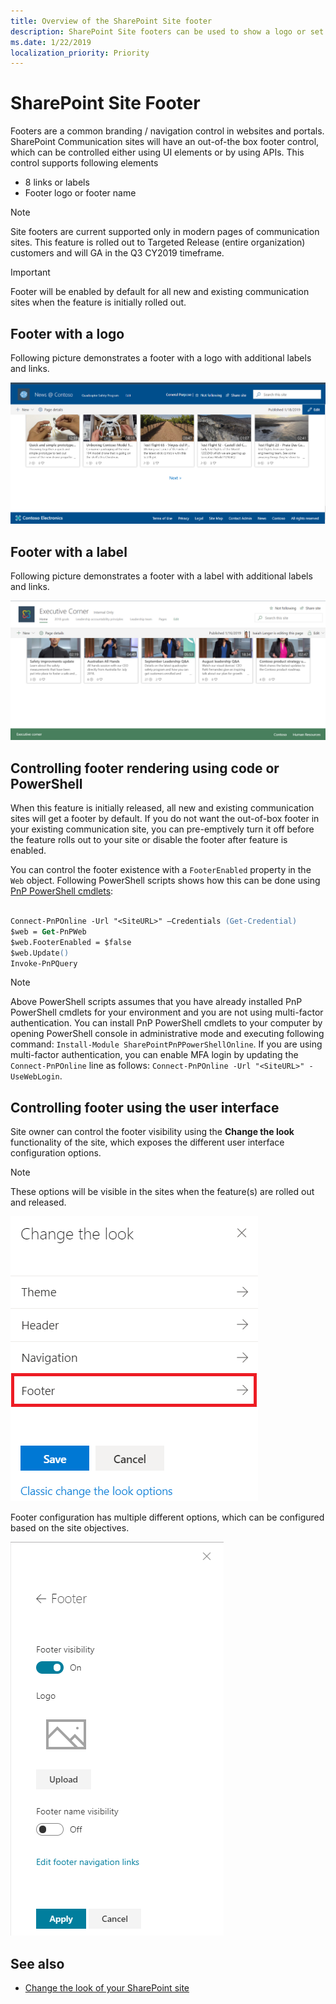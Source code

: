 ```yaml
---
title: Overview of the SharePoint Site footer
description: SharePoint Site footers can be used to show a logo or set of links/labels in a modern SharePoint site. They can be configured using the UI settings or by using APIs.
ms.date: 1/22/2019
localization_priority: Priority
---
```


# SharePoint Site Footer

Footers are a common branding / navigation control in websites and portals. SharePoint Communication sites will have an out-of-the box footer control, which can be controlled either using UI elements or by using APIs. This control supports following elements

- 8 links or labels
- Footer logo or footer name

> [!NOTE]
> Site footers are current supported only in modern pages of communication sites. This feature is rolled out to Targeted Release (entire organization) customers and will GA in the Q3 CY2019 timeframe.

> [!IMPORTANT]
> Footer will be enabled by default for all new and existing communication sites when the feature is initially rolled out.

## Footer with a logo

Following picture demonstrates a footer with a logo with additional labels and links.

![Image showing a site footer with a logo](../images/footer-with-a-logo.png)

## Footer with a label

Following picture demonstrates a footer with a label with additional labels and links.

![Image showing a site footer with a label](../images/footer-with-a-label.png)

## Controlling footer rendering using code or PowerShell

When this feature is initially released, all new and existing communication sites will get a footer by default. If you do not want the out-of-box footer in your existing communication site, you can pre-emptively turn it off before the feature rolls out to your site or disable the footer after feature is enabled.

You can control the footer existence with a `FooterEnabled` property in the `Web` object. Following PowerShell scripts shows how this can be done using [PnP PowerShell cmdlets](https://docs.microsoft.com/en-us/powershell/sharepoint/sharepoint-pnp/sharepoint-pnp-cmdlets?view=sharepoint-ps):

```ps

Connect-PnPOnline -Url "<SiteURL>" –Credentials (Get-Credential) 
$web = Get-PnPWeb 
$web.FooterEnabled = $false 
$web.Update() 
Invoke-PnPQuery  

```

> [!NOTE]
> Above PowerShell scripts assumes that you have already installed PnP PowerShell cmdlets for your environment and you are not using multi-factor authentication. You can install PnP PowerShell cmdlets to your computer by opening PowerShell console in administrative mode and executing following command: `Install-Module SharePointPnPPowerShellOnline`. If you are using multi-factor authentication, you can enable MFA login by updating the `Connect-PnPOnline` line as follows: `Connect-PnPOnline -Url "<SiteURL>" -UseWebLogin`.

## Controlling footer using the user interface

Site owner can control the footer visibility using the **Change the look** functionality of the site, which exposes the different user interface configuration options.

> [!NOTE]
> These options will be visible in the sites when the feature(s) are rolled out and released.

![Change the look configuration options](../images/footer-change-the-look.png)

Footer configuration has multiple different options, which can be configured based on the site objectives.

![Footer UI configuration options](../images/footer-ui-configuration.png)

## See also

- [Change the look of your SharePoint site](https://support.office.com/en-us/article/change-the-look-of-your-sharepoint-site-06bbadc3-6b04-4a60-9d14-894f6a170818)
